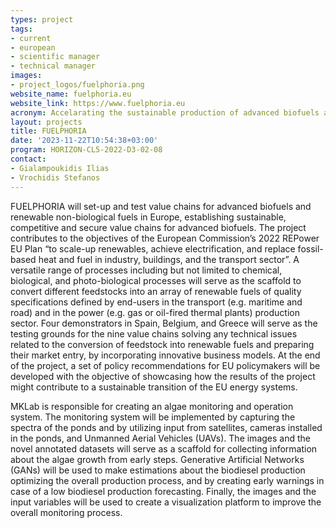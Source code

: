 ```yaml
---
types: project
tags:
- current
- european
- scientific manager 
- technical manager
images:
- project_logos/fuelphoria.png
website_name: fuelphoria.eu
website_link: https://www.fuelphoria.eu
acronym: Accelarating the sustainable production of advanced biofuels and RFNBOs – from feedstock to end-use
layout: projects
title: FUELPHORIA
date: '2023-11-22T10:54:38+03:00'
program: HORIZON-CL5-2022-D3-02-08
contact: 
- Gialampoukidis Ilias
- Vrochidis Stefanos
---
```

<p>
FUELPHORIA will set-up and test value chains for advanced biofuels and renewable non-biological fuels in Europe, establishing sustainable, competitive and secure value chains for advanced biofuels. The project contributes to the objectives of the European Commission’s 2022 REPower EU Plan “to scale-up renewables, achieve electrification, and replace fossil-based heat and fuel in industry, buildings, and the transport sector”. A versatile range of processes including but not limited to chemical, biological, and photo-biological processes will serve as the scaffold to convert different feedstocks into an array of renewable fuels of quality specifications defined by end-users in the transport (e.g. maritime and road) and in the power (e.g. gas or oil-fired thermal plants) production sector. Four demonstrators in Spain, Belgium, and Greece will serve as the testing grounds for the nine value chains solving any technical issues related to the conversion of feedstock into renewable fuels and preparing their market entry, by incorporating innovative business models. At the end of the project, a set of policy recommendations for EU policymakers will be developed with the objective of showcasing how the results of the project might contribute to a sustainable transition of the EU energy systems.
</p>
<p>
MKLab is responsible for creating an algae monitoring and operation system. The monitoring system will be implemented by capturing the spectra of the ponds and by utilizing input from satellites, cameras installed in the ponds, and Unmanned Aerial Vehicles (UAVs). The images and the novel annotated datasets will serve as a scaffold for collecting information about the algae growth from early steps. Generative Artificial Networks (GANs) will be used to make estimations about the biodiesel production optimizing the overall production process, and by creating early warnings in case of a low biodiesel production forecasting. Finally, the images and the input variables will be used to create a visualization platform to improve the overall monitoring process.
</p>